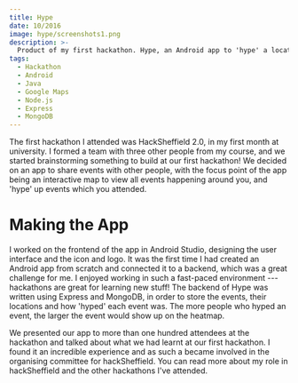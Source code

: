 ```yaml
---
title: Hype
date: 10/2016
image: hype/screenshots1.png
description: >-
  Product of my first hackathon. Hype, an Android app to 'hype' a location or event, which can be viewed on an interactive map.
tags:
  - Hackathon
  - Android
  - Java
  - Google Maps
  - Node.js
  - Express
  - MongoDB
---
```


The first hackathon I attended was HackSheffield 2.0, in my first month at university. I formed a team with three other people from my course, and we started brainstorming something to build at our first hackathon! We decided on an app to share events with other people, with the focus point of the app being an interactive map to view all events happening around you, and 'hype' up events which you attended.

<lazy-image src="hype/screenshots1.png" alt="Screenshots of the Hype app" />

# Making the App

I worked on the frontend of the app in Android Studio, designing the user interface and the icon and logo. It was the first time I had created an Android app from scratch and connected it to a backend, which was a great challenge for me. I enjoyed working in such a fast-paced environment --- hackathons are great for learning new stuff! The backend of Hype was written using Express and MongoDB, in order to store the events, their locations and how 'hyped' each event was. The more people who hyped an event, the larger the event would show up on the heatmap.

<lazy-image src="hype/icon.png" alt="Hype app icon" width="15rem" />

We presented our app to more than one hundred attendees at the hackathon and talked about what we had learnt at our first hackathon. I found it an incredible experience and as such a became involved in the organising committee for hackSheffield. You can read more about <nuxt-link to="/projects/hacksheffield">my role in hackSheffield and the other hackathons I've attended</nuxt-link>.